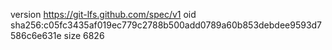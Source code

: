 version https://git-lfs.github.com/spec/v1
oid sha256:c05fc3435af019ec779c2788b500add0789a60b853debdee9593d7586c6e631e
size 6826
